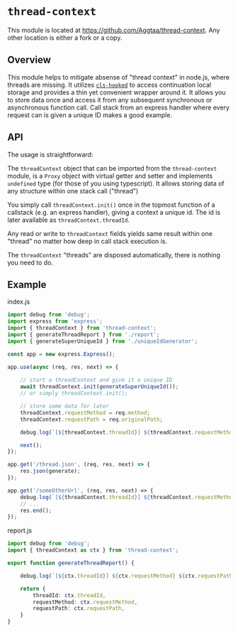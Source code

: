 # `thread-context`
This module is located at https://github.com/Aggtaa/thread-context. Any other location is either a fork or a copy.

## Overview
This module helps to mitigate absense of "thread context" in node.js, where threads are missing. It utilizes [`cls-hooked`](https://www.npmjs.com/package/cls-hooked) to access continuation local storage and provides a thin yet convenient wrapper around it.
It allows you to store data once and access it from any subsequent synchronous or asynchronous function call. Call stack from an express handler where every request can is given a unique ID makes a good example.

## API
The usage is straightforward:

The `threadContext` object that can be imported from the `thread-context` module, is a `Proxy` object with virtual getter and setter and implements `undefined` type (for those of you using typescript). It allows storing data of any structure within one stack call ("thread")

You simply call `threadContext.init()` once in the topmost function of a callstack (e.g. an express handler), giving a context a unique id. The id is later available as `threadContext.threadId`.

Any read or write to `threadContext` fields yields same result within one "thread" no matter how deep in call stack execution is.

The `threadContext` "threads" are disposed automatically, there is nothing you need to do.

## Example

index.js
```typescript
import debug from 'debug';
import express from 'express';
import { threadContext } from 'thread-context';
import { generateThreadReport } from './report';
import { generateSuperUniqueId } from './uniqueIdGenerator';

const app = new express.Express();

app.use(async (req, res, next) => {
    
    // start a threadContext and give it a unique ID
    await threadContext.init(generateSuperUniqueId());
    // or simply threadContext.init();

    // store some data for later
    threadContext.requestMethod = req.method;
    threadContext.requestPath = req.originalPath;

    debug.log(`[${threadContext.threadId}] ${threadContext.requestMethod} ${threadContext.requestPath}: threadContext init`);

    next();
});

app.get('/thread.json', (req, res, next) => {
    res.json(generate);
});

app.get('/someOtherUrl', (req, res, next) => {
    debug.log(`[${threadContext.threadId}] ${threadContext.requestMethod} ${threadContext.requestPath}: still in same threadContext`);
    // ...
    res.end();
});
```

report.js
```typescript
import debug from 'debug';
import { threadContext as ctx } from 'thread-context';

export function generateThreadReport() {

    debug.log(`[${ctx.threadId}] ${ctx.requestMethod} ${ctx.requestPath}: generating report`);

    return {
        threadId: ctx.threadId,
        requestMethod: ctx.requestMethod,
        requestPath: ctx.requestPath,
    }
}
```